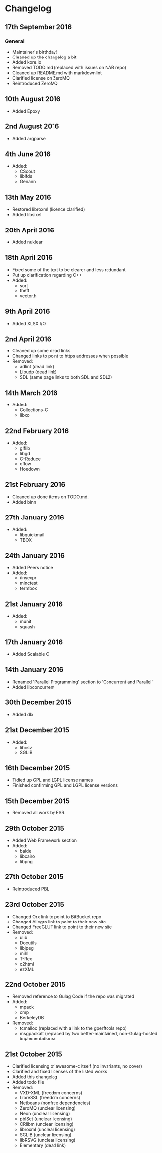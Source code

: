 # Changelog #

## 17th September 2016 ##

### General ###

* Maintainer's birthday!
* Cleaned up the changelog a bit
* Added kore.io
* Removed TODO.md (replaced with issues on NAB repo)
* Cleaned up README.md with markdownlint
* Clarified license on ZeroMQ
* Reintroduced ZeroMQ

## 10th August 2016 ##

* Added Epoxy

## 2nd August 2016 ##

* Added argparse

## 4th June 2016 ##

* Added:
  * CScout
  * liblfds
  * Genann

## 13th May 2016 ##

* Restored libroxml (licence clarified)
* Added libsixel

## 20th April 2016 ##

* Added nuklear

## 18th April 2016 ##

* Fixed some of the text to be clearer and less redundant
* Put up clarification regarding C++
* Added:
  * sort
  * theft
  * vector.h

## 9th April 2016 ##

* Added XLSX I/O

## 2nd April 2016 ##

* Cleaned up some dead links
* Changed links to point to https addresses when possible
* Removed:
  * adlint (dead link)
  * Libudp (dead link)
  * SDL (same page links to both SDL and SDL2)

## 14th March 2016 ##

* Added:
  * Collections-C
  * libxo

## 22nd February 2016 ##

* Added:
  * giflib
  * libgd
  * C-Reduce
  * cflow
  * Hoedown

## 21st February 2016 ##

* Cleaned up done items on TODO.md.
* Added binn

## 27th January 2016 ##

* Added:
  * libquickmail
  * TBOX

## 24th January 2016 ##

* Added Peers notice
* Added:
  * tinyexpr
  * minctest
  * termbox

## 21st January 2016 ##

* Added:
  * munit
  * squash

## 17th January 2016 ##

* Added Scalable C

## 14th January 2016 ##

* Renamed 'Parallel Programming' section to 'Concurrent and Parallel'
* Added libconcurrent

## 30th December 2015 ##

* Added dlx

## 21st December 2015 ##

* Added:
  * libcsv
  * SGLIB

## 16th December 2015 ##

* Tidied up GPL and LGPL license names
* Finished confirming GPL and LGPL license versions

## 15th December 2015 ##

* Removed all work by ESR.

## 29th October 2015 ##

* Added Web Framework section
* Added:
  * balde
  * libcairo
  * libpng

## 27th October 2015 ##

* Reintroduced PBL

## 23rd October 2015 ##

* Changed Orx link to point to BitBucket repo
* Changed Allegro link to point to their new site
* Changed FreeGLUT link to point to their new site
* Removed:
  * ulib
  * Docutils
  * libjpeg
  * mihl
  * T-Rex
  * c2html
  * ezXML

## 22nd October 2015 ##

* Removed reference to Gulag Code if the repo was migrated
* Added:
  * mpack
  * cmp
  * BerkeleyDB
* Removed:
  * tcmalloc (replaced with a link to the gperftools repo)
  * msgpackalt (replaced by two better-maintained, non-Gulag-hosted
    implementations)

## 21st October 2015 ##

* Clarified licensing of awesome-c itself (no invariants, no cover)
* Clarified and fixed licenses of the listed works
* Added this changelog
* Added todo file
* Removed:
  * VXD-XML (freedom concerns)
  * LibreSSL (freedom concerns)
  * Netbeans (nonfree dependencies)
  * ZeroMQ (unclear licensing)
  * Neon (unclear licensing)
  * pblSet (unclear licensing)
  * CRlibm (unclear licensing)
  * libroxml (unclear licensing)
  * SGLIB (unclear licensing)
  * libRSVG (unclear licensing)
  * Elementary (dead link)
